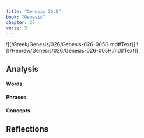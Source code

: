 ```yaml
---
title: "Genesis 26:5"
book: "Genesis"
chapter: 26
verse: 5
---
```

![[/Greek/Genesis/026/Genesis-026-005G.md#Text]]
![[/Hebrew/Genesis/026/Genesis-026-005H.md#Text]]

## Analysis

#### Words

#### Phrases

#### Concepts

## Reflections
